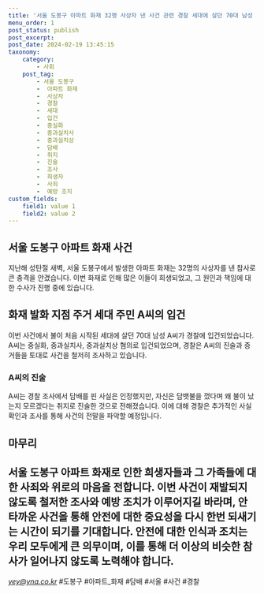 ```yaml
---
title: '서울 도봉구 아파트 화재 32명 사상자 낸 사건 관련 경찰 세대에 살던 70대 남성 입건'
menu_order: 1
post_status: publish
post_excerpt: 
post_date: 2024-02-19 13:45:15
taxonomy:
    category:
        - 사회
    post_tag:
        - 서울 도봉구
        -  아파트 화재
        -  사상자
        -  경찰
        -  세대
        -  입건
        -  중실화
        -  중과실치사
        -  중과실치상
        -  담배
        -  취지
        -  진술
        -  조사
        -  희생자
        -  사죄
        -  예방 조치
custom_fields:
    field1: value 1
    field2: value 2
---
```


## 서울 도봉구 아파트 화재 사건
지난해 성탄절 새벽, 서울 도봉구에서 발생한 아파트 화재는 32명의 사상자를 낸 참사로 큰 충격을 안겼습니다. 이번 화재로 인해 많은 이들이 희생되었고, 그 원인과 책임에 대한 수사가 진행 중에 있습니다.
## 화재 발화 지점 주거 세대 주민 A씨의 입건
이번 사건에서 불이 처음 시작된 세대에 살던 70대 남성 A씨가 경찰에 입건되었습니다. A씨는 중실화, 중과실치사, 중과실치상 혐의로 입건되었으며, 경찰은 A씨의 진술과 증거들을 토대로 사건을 철저히 조사하고 있습니다.
### A씨의 진술
A씨는 경찰 조사에서 담배를 핀 사실은 인정했지만, 자신은 담뱃불을 껐다며 왜 불이 났는지 모르겠다는 취지로 진술한 것으로 전해졌습니다. 이에 대해 경찰은 추가적인 사실 확인과 조사를 통해 사건의 전말을 파악할 예정입니다.
## 마무리
서울 도봉구 아파트 화재로 인한 희생자들과 그 가족들에 대한 사죄와 위로의 마음을 전합니다. 이번 사건이 재발되지 않도록 철저한 조사와 예방 조치가 이루어지길 바라며, 안타까운 사건을 통해 안전에 대한 중요성을 다시 한번 되새기는 시간이 되기를 기대합니다. 안전에 대한 인식과 조치는 우리 모두에게 큰 의무이며, 이를 통해 더 이상의 비슷한 참사가 일어나지 않도록 노력해야 합니다.
---
*yey@yna.co.kr*
#도봉구 #아파트_화재 #담배 #서울 #사건 #경찰
